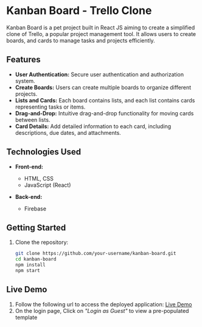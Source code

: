 # Kanban Board - Trello Clone

Kanban Board is a pet project built in React JS aiming to create a simplified clone of Trello, a popular project management tool. It allows users to create boards, and cards to manage tasks and projects efficiently.

## Features

- **User Authentication:** Secure user authentication and authorization system.
- **Create Boards:** Users can create multiple boards to organize different projects.
- **Lists and Cards:** Each board contains lists, and each list contains cards representing tasks or items.
- **Drag-and-Drop:** Intuitive drag-and-drop functionality for moving cards between lists.
- **Card Details:** Add detailed information to each card, including descriptions, due dates, and attachments.

## Technologies Used

- **Front-end:**
  - HTML, CSS
  - JavaScript (React)

- **Back-end:**
  - Firebase

## Getting Started

1. Clone the repository:

   ```bash
   git clone https://github.com/your-username/kanban-board.git
   cd kanban-board
   npm install
   npm start
    ```
    
## Live Demo
1. Follow the following url to access the deployed application: [Live Demo](https://main--loquacious-longma-371537.netlify.app/)
2. On the login page, Click on *"Login as Guest"* to view a pre-populated template


